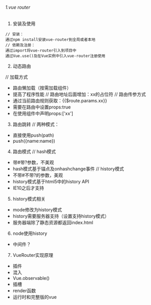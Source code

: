 ###### 1.vue router

1. 安装及使用
```
// 安装：
通过npm install安装vue-router到全局或者本地
// 依赖及注册：
通过import将vue-router引入到项目中
通过Vue.use()及在Vue实例中引入vue-router注册使用

```

2. 动态路由

// 加载方式
- 路由懒加载（按需加载组件）
- 提高了程序性能
// 路由地址后面增加：xx的占位符
// 路由传参方式
- 通过当前路由规则获取：{{$route.params.xx}}
- 需要在路由中设置props:true
- 在使用组件中声明props:['xx']

3. 路由跳转
// 两种模式：
- 直接使用push(path)
- push({name:name})

4. 路由模式
// hash模式
- 带#带?参数，不美观
- hash模式基于锚点及onhashchange事件
// history模式
- 不带#不带?的参数，美观
- history模式基于html5中的history API
- IE10之后才支持

5. history模式相关
- mode修改为history模式
- history需要服务器支持（设置支持history模式）
- 服务器端除了静态资源都返回index.html

6. node使用history
- 中间件？

7. VueRouter实现原理
- 插件
- 混入
- Vue.observable()
- 插槽
- render函数
- 运行时和完整版的vue

